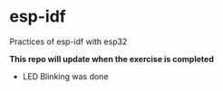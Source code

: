 # esp-idf
Practices of esp-idf with esp32 

**This repo will update when the exercise is completed**
- LED Blinking was done
